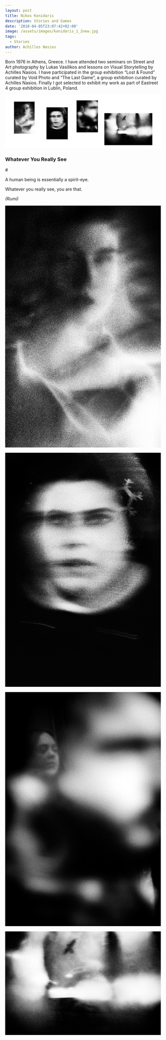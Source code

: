 ```yaml
---
layout: post
title: Nikos Konidaris
description: Stories and Games
date: '2018-04-05T23:07:42+02:00'
image: /assets/images/konidaris_1_2new.jpg
tags:
  - Stories
author: Achilles Nasios
---
```

Born 1976 in Athens, Greece. I have attended two seminars on Street and Art photography by Lukas Vasilikos and lessons on Visual Storytelling by Achilles Nasios. I have participated in the group exhibition “Lost & Found” curated by Void Photo and “The Last Game”, a group exhibition curated by Achilles Nasios. Finally I got selected to exhibit my work as part of Eastreet 4 group exhibition in Lublin, Poland.

![null](/assets/images/metamorphosis_presentation.jpg#full)

### Whatever You Really See

\#

A human being is essentially a spirit-eye.

Whatever you really see, you are that.

_(Rumi)_

![Konidaris](/assets/images/konidaris_1.jpg)

![Konidaris](/assets/images/konidaris_2.jpg)

![Konidaris](/assets/images/konidaris_3.jpg)

![Konidaris](/assets/images/konidaris_4.jpg)
